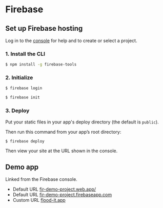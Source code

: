 # Firebase

## Set up Firebase hosting

Log in to the [console](https://console.firebase.google.com) for help and to create or select a project.

### 1. Install the CLI

```sh
$ npm install -g firebase-tools
```

### 2. Initialize

```sh
$ firebase login
```
```sh
$ firebase init
```

### 3. Deploy

Put your static files in your app's deploy directory (the default is `public`). 

Then run this command from your app’s root directory:

```sh
$ firebase deploy
```

Then view your site at the URL shown in the console.


## Demo app

Linked from the Firebase console.

- Default URL [fir-demo-project.web.app/](https://fir-demo-project.web.app/)
- Default URL [fir-demo-project.firebaseapp.com](https://fir-demo-project.firebaseapp.com/)
- Custom URL [flood-it.app](https://flood-it.app/)
